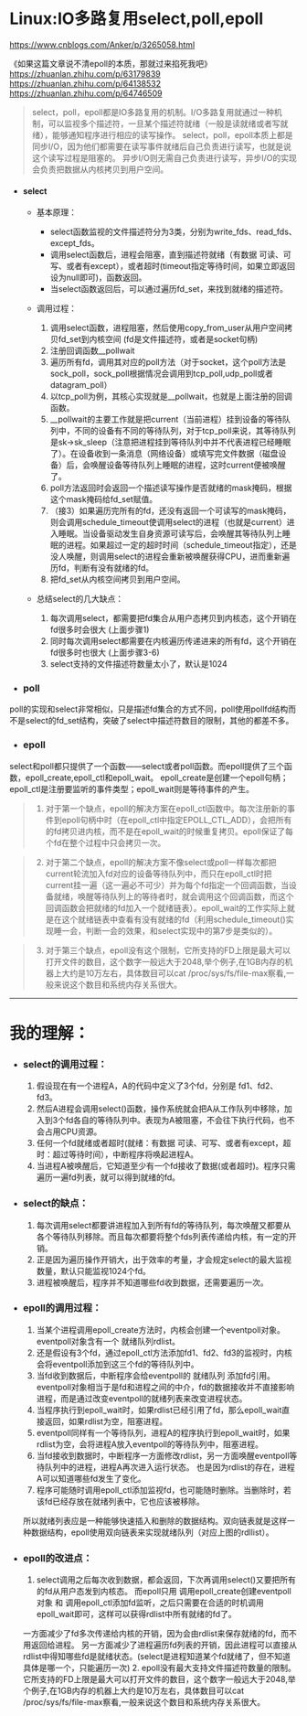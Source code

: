 # Linux:IO多路复用select,poll,epoll

https://www.cnblogs.com/Anker/p/3265058.html

《如果这篇文章说不清epoll的本质，那就过来掐死我吧》
https://zhuanlan.zhihu.com/p/63179839
https://zhuanlan.zhihu.com/p/64138532
https://zhuanlan.zhihu.com/p/64746509



> select，poll，epoll都是IO多路复用的机制。I/O多路复用就通过一种机制，可以监视多个描述符，一旦某个描述符就绪（一般是读就绪或者写就绪），能够通知程序进行相应的读写操作。
> select，poll，epoll本质上都是同步I/O，因为他们都需要在读写事件就绪后自己负责进行读写，也就是说这个读写过程是阻塞的。
> 异步I/O则无需自己负责进行读写，异步I/O的实现会负责把数据从内核拷贝到用户空间。

* #### select
    + 基本原理：
        + select函数监视的文件描述符分为3类，分别为write_fds、read_fds、except_fds。
        + 调用select函数后，进程会阻塞，直到描述符就绪（有数据 可读、可写、或者有except），或者超时(timeout指定等待时间，如果立即返回设为null即可)，函数返回。
        + 当select函数返回后，可以通过遍历fd_set，来找到就绪的描述符。

    + 调用过程：
        1. 调用select函数，进程阻塞，然后使用copy_from_user从用户空间拷贝fd_set到内核空间 (fd是文件描述符，或者是socket句柄)
        2. 注册回调函数__pollwait
        3. 遍历所有fd，调用其对应的poll方法（对于socket，这个poll方法是sock_poll，sock_poll根据情况会调用到tcp_poll,udp_poll或者datagram_poll）
        4. 以tcp_poll为例，其核心实现就是__pollwait，也就是上面注册的回调函数。
        5. __pollwait的主要工作就是把current（当前进程）挂到设备的等待队列中，不同的设备有不同的等待队列，对于tcp_poll来说，其等待队列是sk->sk_sleep（注意把进程挂到等待队列中并不代表进程已经睡眠了）。在设备收到一条消息（网络设备）或填写完文件数据（磁盘设备）后，会唤醒设备等待队列上睡眠的进程，这时current便被唤醒了。
        6. poll方法返回时会返回一个描述读写操作是否就绪的mask掩码，根据这个mask掩码给fd_set赋值。
        7. （接3）如果遍历完所有的fd，还没有返回一个可读写的mask掩码，则会调用schedule_timeout使调用select的进程（也就是current）进入睡眠。当设备驱动发生自身资源可读写后，会唤醒其等待队列上睡眠的进程。如果超过一定的超时时间（schedule_timeout指定），还是没人唤醒，则调用select的进程会重新被唤醒获得CPU，进而重新遍历fd，判断有没有就绪的fd。
        8. 把fd_set从内核空间拷贝到用户空间。

    + 总结select的几大缺点：
        1. 每次调用select，都需要把fd集合从用户态拷贝到内核态，这个开销在fd很多时会很大 (上面步骤1)
        2. 同时每次调用select都需要在内核遍历传递进来的所有fd，这个开销在fd很多时也很大 (上面步骤3-6)
        3. select支持的文件描述符数量太小了，默认是1024


* ### poll
poll的实现和select非常相似，只是描述fd集合的方式不同，poll使用pollfd结构而不是select的fd_set结构，突破了select中描述符数目的限制，其他的都差不多。

* ### epoll
select和poll都只提供了一个函数——select或者poll函数。而epoll提供了三个函数，epoll_create,epoll_ctl和epoll_wait。
epoll_create是创建一个epoll句柄；epoll_ctl是注册要监听的事件类型；epoll_wait则是等待事件的产生。

> 1. 对于第一个缺点，epoll的解决方案在epoll_ctl函数中。每次注册新的事件到epoll句柄中时（在epoll_ctl中指定EPOLL_CTL_ADD），会把所有的fd拷贝进内核，而不是在epoll_wait的时候重复拷贝。epoll保证了每个fd在整个过程中只会拷贝一次。

> 2. 对于第二个缺点，epoll的解决方案不像select或poll一样每次都把current轮流加入fd对应的设备等待队列中，而只在epoll_ctl时把current挂一遍（这一遍必不可少）并为每个fd指定一个回调函数，当设备就绪，唤醒等待队列上的等待者时，就会调用这个回调函数，而这个回调函数会把就绪的fd加入一个就绪链表）。epoll_wait的工作实际上就是在这个就绪链表中查看有没有就绪的fd（利用schedule_timeout()实现睡一会，判断一会的效果，和select实现中的第7步是类似的）。

> 3. 对于第三个缺点，epoll没有这个限制，它所支持的FD上限是最大可以打开文件的数目，这个数字一般远大于2048,举个例子,在1GB内存的机器上大约是10万左右，具体数目可以cat /proc/sys/fs/file-max察看,一般来说这个数目和系统内存关系很大。

---
# 我的理解：
* ### select的调用过程：
    1. 假设现在有一个进程A，A的代码中定义了3个fd，分别是 fd1、fd2、fd3。
    2. 然后A进程会调用select()函数，操作系统就会把A从工作队列中移除，加入到3个fd各自的等待队列中。表现为A被阻塞，不会往下执行代码，也不会占用CPU资源。
    3. 任何一个fd就绪或者超时(就绪：有数据 可读、可写、或者有except，超时：超过等待时间），中断程序将唤起进程A。
    4. 当进程A被唤醒后，它知道至少有一个fd接收了数据(或者超时)。程序只需遍历一遍fd列表，就可以得到就绪的fd。

* ### select的缺点：
    1. 每次调用select都要讲进程加入到所有fd的等待队列，每次唤醒又都要从各个等待队列移除。而且每次都要将整个fds列表传递给内核，有一定的开销。
    2. 正是因为遍历操作开销大，出于效率的考量，才会规定select的最大监视数量，默认只能监视1024个fd。
    3. 进程被唤醒后，程序并不知道哪些fd收到数据，还需要遍历一次。

* ### epoll的调用过程：
    1. 当某个进程调用epoll_create方法时，内核会创建一个eventpoll对象。eventpoll对象含有一个 就绪队列rdlist。
    2. 还是假设有3个fd，通过epoll_ctl方法添加fd1、fd2、fd3的监视时，内核会将eventpoll添加到这三个fd的等待队列中。
    3. 当fd收到数据后，中断程序会给eventpoll的 就绪队列 添加fd引用。
    eventpoll对象相当于是fd和进程之间的中介，fd的数据接收并不直接影响进程，而是通过改变eventpoll的就绪列表来改变进程状态。
    4. 当程序执行到epoll_wait时，如果rdlist已经引用了fd，那么epoll_wait直接返回，如果rdlist为空，阻塞进程。
    5. eventpoll同样有一个等待队列，进程A的程序执行到epoll_wait时，如果rdlist为空，会将进程A放入eventpoll的等待队列中，阻塞进程。
    6. 当fd接收到数据时，中断程序一方面修改rdlist，另一方面唤醒eventpoll等待队列中的进程，进程A再次进入运行状态。
    也是因为rdlist的存在，进程A可以知道哪些fd发生了变化。
    7. 程序可能随时调用epoll_ctl添加监视fd，也可能随时删除。当删除时，若该fd已经存放在就绪列表中，它也应该被移除。
    
    所以就绪列表应是一种能够快速插入和删除的数据结构。双向链表就是这样一种数据结构，epoll使用双向链表来实现就绪队列（对应上图的rdllist）。


* ### epoll的改进点：
    1. select调用之后每次收到数据，都会返回，下次再调用select()又要把所有的fd从用户态发到内核态。
    而epoll只用 调用epoll_create创建eventpoll对象 和 调用epoll_ctl添加fd监听，之后只需要在合适的时机调用epoll_wait即可，这样可以获得rdlist中所有就绪的fd了。
    
    一方面减少了fd多次传递给内核的开销，因为会由rdlist来保存就绪的fd，而不用返回给进程。
    另一方面减少了进程遍历fd列表的开销，因此进程可以直接从rdlist中得知哪些fd是就绪状态。(select是进程知道某个fd就绪了，但不知道具体是哪一个，只能遍历一次)
    2. epoll没有最大支持文件描述符数量的限制。它所支持的FD上限是最大可以打开文件的数目，这个数字一般远大于2048,举个例子,在1GB内存的机器上大约是10万左右，具体数目可以cat /proc/sys/fs/file-max察看,一般来说这个数目和系统内存关系很大。
